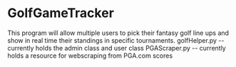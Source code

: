 # GolfGameTracker
This program will allow multiple users to pick their fantasy golf line ups and show in real time their standings in specific tournaments. 
golfHelper.py -- currently holds the admin class and user class
PGAScraper.py -- currently holds a resource for webscraping from PGA.com scores
